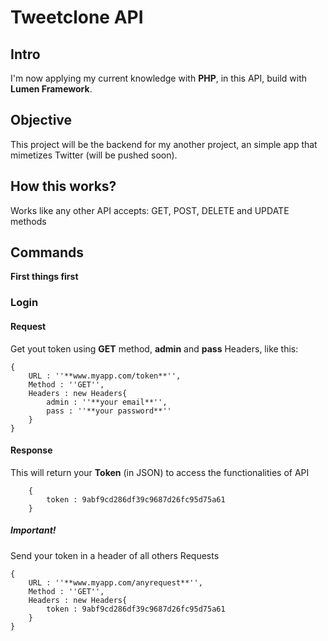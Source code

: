 # Tweetclone API

## Intro

I'm now applying my current knowledge with **PHP**, in this API, build with **Lumen Framework**.

## Objective

This project will be the backend for my another project, an simple app that mimetizes Twitter (will be pushed soon).

## How this works?

Works like any other API accepts: GET, POST, DELETE and UPDATE methods

## Commands

**First things first**
### Login

#### Request
Get yout token using **GET** method, **admin** and **pass** Headers, like this:

```
{
    URL : ''**www.myapp.com/token**'',
    Method : ''GET'',
    Headers : new Headers{
        admin : ''**your email**'',
        pass : ''**your password**''
    }
}
```
#### Response
This will return your **Token** (in JSON)  to access the functionalities of API

```
    {
        token : 9abf9cd286df39c9687d26fc95d75a61
    }
```

##### Important!
Send your token in a header of all others Requests

```
{
    URL : ''**www.myapp.com/anyrequest**'',
    Method : ''GET'',
    Headers : new Headers{
        token : 9abf9cd286df39c9687d26fc95d75a61
    }
}
```